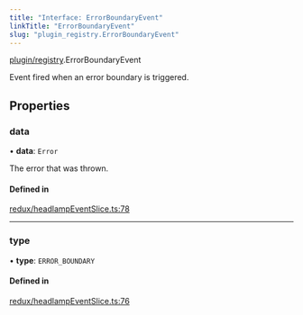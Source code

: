 ```yaml
---
title: "Interface: ErrorBoundaryEvent"
linkTitle: "ErrorBoundaryEvent"
slug: "plugin_registry.ErrorBoundaryEvent"
---
```


[plugin/registry](../modules/plugin_registry.md).ErrorBoundaryEvent

Event fired when an error boundary is triggered.

## Properties

### data

• **data**: `Error`

The error that was thrown.

#### Defined in

[redux/headlampEventSlice.ts:78](https://github.com/headlamp-k8s/headlamp/blob/2ce94491/frontend/src/redux/headlampEventSlice.ts#L78)

___

### type

• **type**: `ERROR_BOUNDARY`

#### Defined in

[redux/headlampEventSlice.ts:76](https://github.com/headlamp-k8s/headlamp/blob/2ce94491/frontend/src/redux/headlampEventSlice.ts#L76)
